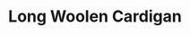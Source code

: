 ---
title: "Long Woolen Cardigan"
categories: ["Women","Women/Cardigans"]
images: ["./7I9A6204.JPG","./7I9A6206.JPG","./7I9A6205.JPG"]
---